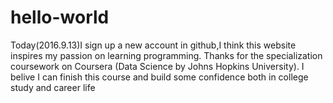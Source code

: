 # hello-world

Today(2016.9.13)I sign up a new account in github,I think this website inspires my passion on learning programming.
Thanks for the specialization coursework on Coursera (Data Science by Johns Hopkins University).
I belive I can finish this course and build some confidence both in college study and career life
